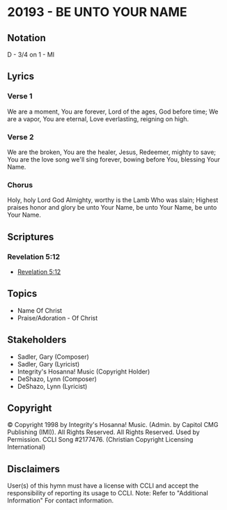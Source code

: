 # 20193 - BE UNTO YOUR NAME

## Notation

D - 3/4 on 1 - MI

## Lyrics

### Verse 1

We are a moment, You are forever, Lord of the ages, God before time; We are a vapor, You are eternal, Love everlasting, reigning on high. 

### Verse 2

We are the broken, You are the healer, Jesus, Redeemer, mighty to save; You are the love song we'll sing forever, bowing before You, blessing Your Name.

### Chorus

Holy, holy Lord God Almighty, worthy is the Lamb Who was slain; Highest praises honor and glory be unto Your Name, be unto Your Name, be unto Your Name.


## Scriptures

### Revelation 5:12

- [Revelation 5:12](https://www.biblegateway.com/passage/?search=Revelation%205%3A12)


## Topics

- Name Of Christ
- Praise/Adoration - Of Christ

## Stakeholders

- Sadler, Gary (Composer)
- Sadler, Gary (Lyricist)
- Integrity's Hosanna! Music (Copyright Holder)
- DeShazo, Lynn (Composer)
- DeShazo, Lynn (Lyricist)

## Copyright

© Copyright 1998 by Integrity's Hosanna! Music. (Admin. by Capitol CMG Publishing (IMI)). All Rights Reserved. All Rights Reserved. Used by Permission. CCLI Song #2177476.
(Christian Copyright Licensing International)

## Disclaimers

User(s) of this hymn must have a license with CCLI and accept the responsibility of reporting its usage to CCLI.
Note: Refer to "Additional Information" For contact information.

